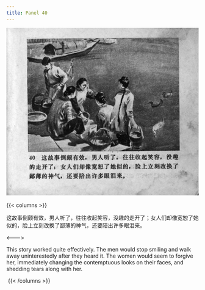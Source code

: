 ```yaml
---
title: Panel 40
---
```


![zhufu panel](./../../../images/zhufu/seifert0772_zf_0045_040.jpg)

{{< columns >}}

这故事倒颇有效，男人听了，往往收起笑容，没趣的走开了；女人们却像宽恕了她似的，脸上立刻改换了鄙薄的神气，还要陪出许多眼泪来。

<--->

This story worked quite effectively. The men would stop smiling and walk away uninterestedly after they heard it. The women would seem to forgive her, immediately changing the contemptuous looks on their faces, and shedding tears along with her.

 {{< /columns >}}